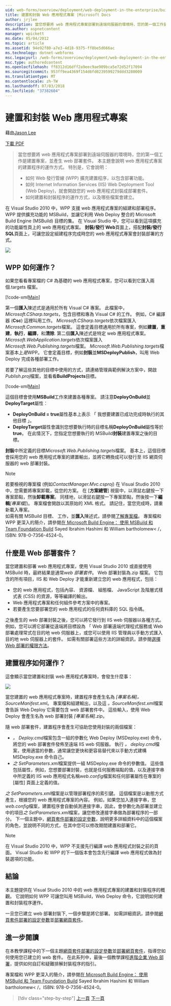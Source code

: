 ```yaml
---
uid: web-forms/overview/deployment/web-deployment-in-the-enterprise/building-and-packaging-web-application-projects
title: 建置和封裝 Web 應用程式專案 |Microsoft Docs
author: jrjlee
description: 當您想要將 web 應用程式專案部署到遠端伺服器的環境時，您的第一個工作是建置專案，並產生 web 部署 packa...
ms.author: aspnetcontent
manager: wpickett
ms.date: 05/04/2012
ms.topic: article
ms.assetid: 94e92f80-a7e3-4d18-9375-ff8be5d666ac
ms.technology: dotnet-webforms
msc.legacyurl: /web-forms/overview/deployment/web-deployment-in-the-enterprise/building-and-packaging-web-application-projects
msc.type: authoredcontent
ms.openlocfilehash: ff8312d16dff2a9eec9ae909bca5e72d52f17094
ms.sourcegitcommit: 953ff9ea4369f154d6fd0239599279ddd3280009
ms.translationtype: MT
ms.contentlocale: zh-TW
ms.lasthandoff: 07/03/2018
ms.locfileid: "37382604"
---
```

<a name="building-and-packaging-web-application-projects"></a>建置和封裝 Web 應用程式專案
====================
藉由[Jason Lee](https://github.com/jrjlee)

[下載 PDF](https://msdnshared.blob.core.windows.net/media/MSDNBlogsFS/prod.evol.blogs.msdn.com/CommunityServer.Blogs.Components.WeblogFiles/00/00/00/63/56/8130.DeployingWebAppsInEnterpriseScenarios.pdf)

> 當您想要將 web 應用程式專案部署到遠端伺服器的環境時，您的第一個工作是建置專案，並產生 web 部署套件。 本主題會說明 web 應用程式專案的建置程序的運作方式。 特別是，它會說明：
> 
> - 如何 Web 發行管線 (WPP) 擴充建置程序，以包含部署功能。
> - 如何 Internet Information Services (IIS) Web Deployment Tool (Web Deploy)，就會開啟您的 web 應用程式封裝成部署套件。
> - 如何建置和封裝程序的運作方式，以及哪些檔案會建立。


在 Visual Studio 2010 中，WPP 支援 web 應用程式專案的組建和部署程序。 WPP 提供擴充功能的 MSBuild，並讓它利用 Web Deploy 整合的 Microsoft Build Engine (MSBuild) 目標的集。 在 Visual Studio 中，您可以看到這項擴充的功能屬性頁上的 web 應用程式專案。 **封裝/發行 Web**頁面上，搭配**封裝/發行 SQL**頁面上，可讓您設定組建程序完成時您的 web 應用程式專案會封裝部署的方式。

![](building-and-packaging-web-application-projects/_static/image1.png)

## <a name="how-does-the-wpp-work"></a>WPP 如何運作？

如果您看看專案檔的 C# 為基礎的 web 應用程式專案，您可以看到它匯入兩個.targets 檔案。


[!code-xml[Main](building-and-packaging-web-application-projects/samples/sample1.xml)]


第一個**匯入**陳述式是通用於所有 Visual C# 專案。 此檔案中， *Microsoft.CSharp.targets*，包含目標和專為 Visual C# 的工作。 例如，C# 編譯器 (**Csc**) 這裡叫用工作。 *Microsoft.CSharp.targets*依次檔案匯入*Microsoft.Common.targets*檔案。 這會定義目標通用於所有專案，例如**建置**，**重建**，**執行**，**編譯**，和**清除**. 第二個**匯入**陳述式是特定 web 應用程式專案。 *Microsoft.WebApplication.targets*依次檔案匯入*Microsoft.Web.Publishing.targets*檔案。 *Microsoft.Web.Publishing.targets*檔案基本上*是*WPP。 它會定義目標，例如**封裝**並**MSDeployPublish**，叫用 Web Deploy 完成各種部署工作。

若要了解這些其他的目標中使用的方式，請連絡管理員範例解決方案中，開啟*Publish.proj*檔案，並看看**BuildProjects**目標。


[!code-xml[Main](building-and-packaging-web-application-projects/samples/sample2.xml)]


這個目標會使用**MSBuild**工作來建置各種專案。 請注意**DeployOnBuild**並**DeployTarget**屬性：

- **DeployOnBuild = true**屬性基本上表示 「 我想要建置已成功完成時執行的其他目標 」。
- **DeployTarget**屬性會識別您想要執行時的目標名稱**DeployOnBuild**屬性等於**true**。 在此情況下，您指定您想要執行的 MSBuild**封裝**建置專案之後的目標。

**封裝**中所定義的目標*Microsoft.Web.Publishing.targets*檔案。 基本上，這個目標會採用您的 web 應用程式專案的建置輸出，並將它轉換成可以發行至 IIS 網頁伺服器的 web 部署封裝。

> [!NOTE]
> 若要檢視的專案檔 (例如<em>ContactManager.Mvc.csproj</em>) 在 Visual Studio 2010 中，您需要將專案卸載，從您的方案。 在 [<strong>方案總管</strong>] 視窗中，以滑鼠右鍵按一下專案節點，然後<strong>卸載專案</strong>。 同樣地，以滑鼠右鍵按一下專案節點，然後按一下<strong>編輯</strong><em>[專案檔]</em>)。 專案檔會開啟以其原始的 XML 格式。 請記住，當您完成時，請重新載入專案。  
> 如需有關 MSBuild 目標、 工作，並<strong>匯入</strong>陳述式，請參閱[了解專案檔](understanding-the-project-file.md)。 專案檔和 WPP 更深入的簡介，請參閱[在 Microsoft Build Engine： 使用 MSBuild 和 Team Foundation Build](http://amzn.com/0735645248) Sayed Ibrahim Hashimi 和 William bartholomew< /，ISBN: 978-0-7356-4524-0。


## <a name="what-is-a-web-deployment-package"></a>什麼是 Web 部署套件？

當您建置和部署 web 應用程式專案，使用 Visual Studio 2010 或直接使用 MSBuild 時，最終結果是通常*web 部署套件*。 Web 部署封裝為.zip 檔案。 它包含的所有項目，IIS 和 Web Deploy 才能重新建立您的 web 應用程式，包括：

- 您的 web 應用程式，包括內容、 資源檔、 組態檔、 JavaScript 及階層式樣式表 (CSS) 的資源，等等編譯的輸出。
- Web 應用程式專案和任何組件參考方案中的專案。
- 若要產生您要部署您的 web 應用程式的任何資料庫的 SQL 指令碼。

之後產生的 web 部署封裝之後，您可以將它發行到 IIS web 伺服器以各種方式。 例如，您可以將它部署從遠端將目標設為 「 Web 部署遠端代理程式服務或 Web 部署處理常式在目的地 web 伺服器上，或您可以使用 IIS 管理員以手動方式匯入目的地 web 伺服器上的套件。 如需有關部署這些方法的詳細資訊，請參閱[選擇 Web 部署的權限方法](../configuring-server-environments-for-web-deployment/choosing-the-right-approach-to-web-deployment.md)。

## <a name="how-does-the-build-process-work"></a>建置程序如何運作？

這會顯示當您建置和封裝 web 應用程式專案時，會發生什麼事：

![](building-and-packaging-web-application-projects/_static/image2.png)

當您建置的 web 應用程式專案時，建置程序會產生名為 *[專案名稱]。SourceManifest.xml*。 專案檔和組建輸出，以及這 *。SourceManifest.xml*檔案會告訴 Web Deploy 它需要包含 web 部署套件中。 這些輸入，使用 Web Deploy 會產生名為 web 部署封裝 *[專案名稱].zip*。

隨 web 部署套件，建置程序會產生可協助您使用封裝的兩個檔案：

- *。 Deploy.cmd*檔案包含一組的參數化 Web Deploy (MSDeploy.exe) 命令，將您的 web 部署套件發佈至遠端 IIS web 伺服器。 執行 *。 deploy.cmd*檔案，使用適當的參數，通常讓您更快和更容易替代來以手動方式建構 MSDeploy.exe 命令自己。
- *之 SetParameters.xml*檔案提供一組 MSDeploy.exe 命令的參數值。 這些值包括屬性，例如，您想要部署封裝，也就是任何服務端點的值，以及連接字串中所定義的 IIS web 應用程式名稱*web.config*檔案和任何部署屬性在專案的 [屬性] 頁面上定義的值。

*之 SetParameters.xml*檔案是以管理部署程序的索引鍵。 這個檔案是以動態方式產生，根據您的 web 應用程式專案的內容。 例如，如果您加入連接字串，您*web.config*檔案，建置程序會自動偵測連接字串，因此，會參數化為部署並建立中的項目*之 SetParameters.xml*檔案，讓您修改連接字串做為部署程序的一部分。 下一個主題中，[網頁套件部署的設定參數](configuring-parameters-for-web-package-deployment.md)，說明更多詳細資料中的這個檔案的角色，並說明不同的方式，在其中您可以修改期間建置和部署它。

> [!NOTE]
> 在 Visual Studio 2010 中，WPP 不支援先行編譯 web 應用程式封裝之前的頁面。 Visual Studio 和 WPP 的下一個版本會包含先行編譯 web 應用程式做為封裝選項的功能。


## <a name="conclusion"></a>結論

本主題提供在 Visual Studio 2010 中的 web 應用程式專案的建置和封裝程序的概觀。 它說明如何 WPP 可讓您叫用 MSBuild，Web Deploy 命令，它說明如何建置和封裝程序運作。

一旦您已建立 web 部署封裝下, 一個步驟是將它部署。 如需詳細資訊，請參閱[網頁套件部署的設定參數](configuring-parameters-for-web-package-deployment.md)並[部署網頁套件](deploying-web-packages.md)。

## <a name="further-reading"></a>進一步閱讀

在本教學課程中的下一個主題[網頁套件部署的設定參數](configuring-parameters-for-web-package-deployment.md)並[部署網頁套件](deploying-web-packages.md)，指導您如何使用您已建立的 web 套件。 在此系列中，最後一個教學課程[進階企業 Web 部署](../advanced-enterprise-web-deployment/advanced-enterprise-web-deployment.md)，提供如何自訂和疑難排解封裝程序的指引。

專案檔和 WPP 更深入的簡介，請參閱[在 Microsoft Build Engine： 使用 MSBuild 和 Team Foundation Build](http://amzn.com/0735645248) Sayed Ibrahim Hashimi 和 William bartholomew< /，ISBN: 978-0-7356-4524-0。

> [!div class="step-by-step"]
> [上一頁](understanding-the-build-process.md)
> [下一頁](configuring-parameters-for-web-package-deployment.md)
